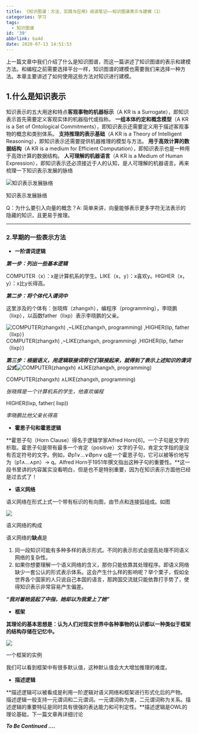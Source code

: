 ```yaml
---
title: 《知识图谱：方法、实践与应用》阅读笔记——知识图谱表示与建模（1）
categories: 学习
tags:
  - 知识图谱
id: '39'
abbrlink: ba4d
date: 2020-07-13 14:51:53
---
```


上一篇文章中我们介绍了什么是知识图谱，而这一篇讲述了知识图谱的表示和建模方法。和编程之前需要选择平台一样，知识图谱的建模也需要我们来选择一种方法。本章主要讲述了如何使用这些方法对知识进行建模。

1.什么是知识表示
---------

知识表示的五大用途和特点**客观事物的机器标示**（A KR is a Surrogate），即知识表示首先需要定义客观实体的机器指代或指称。 **一组本体约定和概念模型**（A KR is a Set of Ontological Commitments），即知识表示还需要定义用于描述客观事物的概念和类别体系。 **支持推理的表示基础**（A KR is a Theory of Intelligent Reasoning），即知识表示还需要提供机器推理的模型与方法。 **用于高效计算的数据结构**（A KR is a medium for Efficient Computation），即知识表示也是一种用于高效计算的数据结构。 **人可理解的机器语言**（A KR is a Medium of Human Expression），即知识表示还必须接近于人的认知，是人可理解的机器语言。再来梳理一下知识表示发展的脉络

![](https://pic2.zhimg.com/v2-a1c0be286efd3f1dcd5c86f8a1b6287d_b.png "知识表示发展脉络")

知识表示发展脉络

Q：为什么要引入向量的概念？A: 简单来讲，向量能够表示更多字符无法表示的隐藏的知识，且更易于推理。

* * *

### 2.早期的一些表示方法

*   **一阶谓词逻辑**

**_第一步：列出一些基本逻辑_**

COMPUTER（x）：x是计算机系的学生。LIKE（x，y）：x喜欢y。HIGHER（x，y）：x比y长得高。

**_第二步：将个体代入谓词中_**

这里涉及的个体有：张晓辉（zhangxh），编程序（programming），李晓鹏（lixp），以函数father（lixp）表示李晓鹏的父亲。

![COMPUTER(zhangxh) ,~LIKE(zhangxh, programming)  ,HIGHER(lip, father（lixp）)](https://www.zhihu.com/equation?tex=COMPUTER(zhangxh)%20%2C~LIKE(zhangxh%2C%20programming)%20%20%2CHIGHER(lip%2C%20father%EF%BC%88lixp%EF%BC%89))COMPUTER(zhangxh) ,~LIKE(zhangxh, programming) ,HIGHER(lip, father（lixp）)

**_第三步：根据语义，用逻辑联接词将它们联接起来，就得到了表示上述知识的谓词公式_**![COMPUTER(zhangxh) ∧LIKE(zhangxh, programming)](https://www.zhihu.com/equation?tex=COMPUTER(zhangxh)%20%E2%88%A7LIKE(zhangxh%2C%20programming))

COMPUTER(zhangxh) ∧LIKE(zhangxh, programming)

_张晓辉是一个计算机系的学生，他喜欢编程_

HIGHER(lixp, father( lixp))

_李晓鹏比他父亲长得高_

*   **霍恩子句和霍恩逻辑**

**霍恩子句（Horn Clause）得名于逻辑学家Alfred Horn\[6\]。一个子句是文字的析取。霍恩子句是带有最多一个肯定（positive）文字的子句，肯定文字指的是没有否定符号的文字。例如，Øp1∨…∨Øpn∨ q是一个霍恩子句，它可以被等价地写为（p1∧…∧pn）→ q。Alfred Horn于1951年撰文指出这种子句的重要性。**这一段书里讲的内容属实没看明白，但是也不是特别重要，因为在知识表示方面他已经是过去式了！

*   **语义网络**

语义网络在形式上式一个带有标识的有向图，由节点和连接弧组成。如图

![](https://pic1.zhimg.com/v2-b1be71183c8a9d116fc9fe7e66d25528_b.png)

语义网络的构成

语义网络的**缺点**是

1.  同一段知识可能有多种多样的表示形式。不同的表示形式会提高处理不同语义网络的复杂性。
2.  如果你想要理解一个语义网络的含义，那你只能依靠其处理程序。即语义网络缺少一套公认的形式表示体系。这会产生什么样的影响呢？举个栗子，假如全世界各个国家的人只说自己本国的语言，那跨国交流就只能依靠打手势了，使得知识表示非常容易产生偏差。

**_“我对着她竖起了中指，她却以为我爱上了她”_**

*   **框架**

**其理论的基本思想是：认为人们对现实世界中各种事物的认识都以一种类似于框架的结构存储在记忆中。**

![](https://pic3.zhimg.com/v2-71697617962190b91b396e34f73f9ef6_b.png)

一个框架的实例

我们可以看到框架中有很多默认值，这种默认值会大大增加推理的难度。

*   **描述逻辑**

**描述逻辑可以被看成是利用一阶逻辑对语义网络和框架进行形式化后的产物。描述逻辑一般支持一元谓词和二元谓词。一元谓词称为类，二元谓词称为关系。描述逻辑的重要特征是同时具有很强的表达能力和可判定性。**描述逻辑是OWL的理论基础，下一篇文章再详细讨论

  
**_To Be Continued ...._**